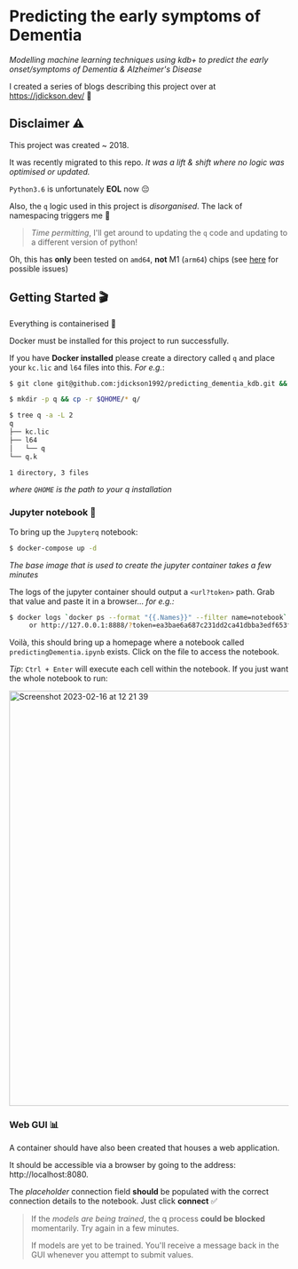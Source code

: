 # Predicting the early symptoms of Dementia

*Modelling machine learning techniques using kdb+ to predict the early onset/symptoms of Dementia &amp; Alzheimer's Disease*

I created a series of blogs describing this project over at https://jdickson.dev/ 📍

## Disclaimer ⚠️

This project was created ~ 2018.

It was recently migrated to this repo. *It was a lift & shift where no logic was optimised or updated.*

`Python3.6` is unfortunately **EOL** now 😔

Also, the `q` logic used in this project is *disorganised*. The lack of namespacing triggers me 🤨

> *Time permitting*, I'll get around to updating the `q` code and updating to a different version of python!

Oh, this has **only** been tested on `amd64`, **not** M1 (`arm64`) chips (see [here](https://github.com/jupyter/docker-stacks/issues/1549) for possible issues)

## Getting Started 🎬

Everything is containerised 🐳

Docker must be installed for this project to run successfully. 

If you have **Docker installed** please create a directory called `q` and place your `kc.lic` and `l64` files into this. *For e.g.*:

```bash
$ git clone git@github.com:jdickson1992/predicting_dementia_kdb.git && cd predicting_dementia_kdb

$ mkdir -p q && cp -r $QHOME/* q/

$ tree q -a -L 2
q
├── kc.lic
├── l64
│   └── q
└── q.k

1 directory, 3 files
```

*where `QHOME` is the path to your q installation*

### Jupyter notebook 📓
To bring up the `Jupyterq` notebook:

```bash
$ docker-compose up -d
```

*The base image that is used to create the jupyter container takes a few minutes*

The logs of the jupyter container should output a `<url?token>` path. Grab that value and paste it in a browser... *for e.g.:*

```bash
$ docker logs `docker ps --format "{{.Names}}" --filter name=notebook` 2>&1 | grep '127.0' | tail -n 1
     or http://127.0.0.1:8888/?token=ea3bae6a687c231dd2ca41dbba3edf653f92392eebc7a512
```

Voilà, this should bring up a homepage where a notebook called `predictingDementia.ipynb` exists. Click on the file to access the notebook.

*Tip*: `Ctrl + Enter` will execute each cell within the notebook. If you just want the whole notebook to run:

<img width="749" alt="Screenshot 2023-02-16 at 12 21 39" src="https://user-images.githubusercontent.com/47530786/219366279-be601843-221d-43c4-91a4-cf4dc81564d3.png">


### Web GUI 📊

A container should have also been created that houses a web application.

It should be accessible via a browser by going to the address: http://localhost:8080.

The *placeholder* connection field **should** be populated with the correct connection details to the notebook. Just click **connect** ✅

> If the *models are being trained*, the q process **could be blocked** momentarily. Try again in a few minutes.
>
> If models are yet to be trained. You'll receive a message back in the GUI whenever you attempt to submit values.

